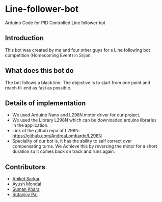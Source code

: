 # Line-follower-bot
Arduino Code for PID Controlled Line follower bot


## Introduction
This bot was created by me and four other guys for a Line following bot competition (Homecoming Event) in Srijan.


## What does this bot do
The bot follows a black line. The objective is to start from one point and reach till end as fast as possible.

## Details of implementation
* We used Arduino Nano and L298N motor driver for our project.
* We used the Library L298N which can be downloaded arduino libraries in the application.
* Link of the github repo of L298N: https://github.com/AndreaLombardo/L298N
* Speciality of our bot is, it has the ability to self correct over compensating turns. We Achieve this by reversing the motor for a short duration so it comes back on track and runs again.

## Contributors
- [Aniket Sarkar](https://github.com/AniketSarkar123)
- [Ayush Mondal](https://github.com/blackdeath1346)
- [Suman Khara](https://github.com/Suman-Khara)
- [Sutanjoy Pal](https://github.com/SutanjoyPal)
